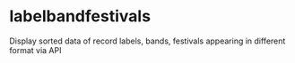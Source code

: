 # labelbandfestivals
Display sorted data of record labels, bands, festivals appearing in different format via API
